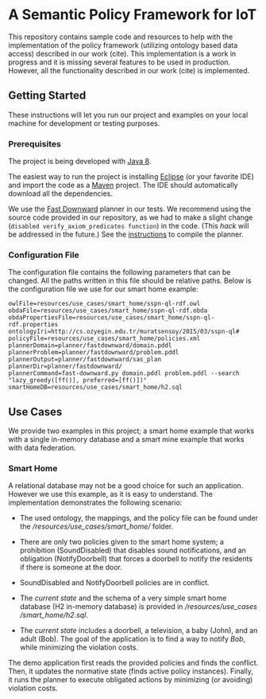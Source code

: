 # A Semantic Policy Framework for IoT

This repository contains sample code and resources to help with the implementation of the policy framework (utilizing ontology based data access) described in our work (cite). 
This implementation is a work in progress and it is missing several features to be used in production. However, all the functionality described in our work (cite) is implemented.

## Getting Started

These instructions will let you run our project and examples on your local machine for development or testing purposes. 

### Prerequisites

The project is being developed with [Java 8](http://www.oracle.com/technetwork/java/javase/downloads/jdk8-downloads-2133151.html).

The easiest way to run the project is installing [Eclipse](https://www.eclipse.org/downloads/) (or your favorite IDE) and import the code as a [Maven](https://maven.apache.org/install.html) project. The IDE should automatically download all the dependencies.

We use the [Fast Downward](http://fast-downward.org/) planner in our tests. We recommend using the source code provided in our repository, as we had to make a slight change (`disabled verify_axiom_predicates function`) in the code. (This *hack* will be addressed in the future.) See the [instructions](http://www.fast-downward.org/ObtainingAndRunningFastDownward) to compile the planner. 

### Configuration File

The configuration file contains the following parameters that can be changed. All the paths written in this file should be relative paths. Below is the configuration file we use for our smart home example: 

```
owlFile=resources/use_cases/smart_home/sspn-ql-rdf.owl
obdaFile=resources/use_cases/smart_home/sspn-ql-rdf.obda
obdaPropertiesFile=resources/use_cases/smart_home/sspn-ql-rdf.properties
ontologyIri=http://cs.ozyegin.edu.tr/muratsensoy/2015/03/sspn-ql#
policyFile=resources/use_cases/smart_home/policies.xml
plannerDomain=planner/fastdownward/domain.pddl
plannerProblem=planner/fastdownward/problem.pddl
plannerOutput=planner/fastdownward/sas_plan
plannerDir=planner/fastdownward/
plannerCommand=fast-downward.py domain.pddl problem.pddl --search "lazy_greedy([ff()], preferred=[ff()])"
smartHomeDB=resources/use_cases/smart_home/h2.sql
```

## Use Cases

We provide two examples in this project; a smart home example that works with a single in-memory database and a smart mine example that works with data federation. 

### Smart Home

A relational database may not be a good choice for such an application. However we use this example, as it is easy to understand. The implementation demonstrates the following scenario:

* The used ontology, the mappings, and the policy file can be found under the */resources/use_cases/smart_home/* folder.

* There are only two policies given to the smart home system; a prohibition (SoundDisabled) that disables sound notifications, and an obligation (NotifyDoorbell) that forces a doorbell to notify the residents if there is someone at the door. 

* SoundDisabled and NotifyDoorbell policies are in conflict.

* The *current state* and the schema of a very simple smart home database (H2 in-memory database) is provided in */resources/use_cases	/smart_home/h2.sql*.

* The *current state* includes a doorbell, a television, a baby (John), and an adult (Bob). The goal of the application is to find a way to notify *Bob*, while minimizing the violation costs. 

The demo application first reads the provided policies and finds the conflict. Then, it updates the normative state (finds active policy instances). Finally, it runs the planner to execute obligated actions by minimizing (or avoiding) violation costs.






